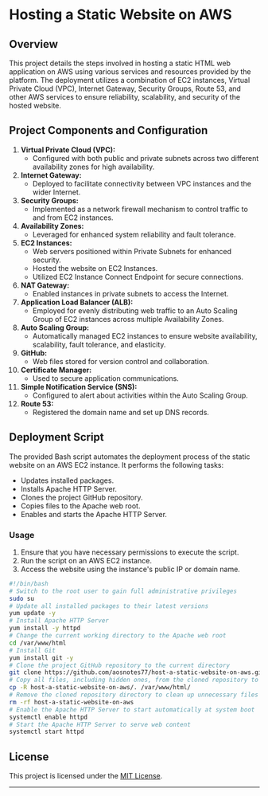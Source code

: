 # Hosting a Static Website on AWS

## Overview
This project details the steps involved in hosting a static HTML web application on AWS using various services and resources provided by the platform. The deployment utilizes a combination of EC2 instances, Virtual Private Cloud (VPC), Internet Gateway, Security Groups, Route 53, and other AWS services to ensure reliability, scalability, and security of the hosted website.

## Project Components and Configuration
1. **Virtual Private Cloud (VPC):**
   - Configured with both public and private subnets across two different availability zones for high availability.
2. **Internet Gateway:**
   - Deployed to facilitate connectivity between VPC instances and the wider Internet.
3. **Security Groups:**
   - Implemented as a network firewall mechanism to control traffic to and from EC2 instances.
4. **Availability Zones:**
   - Leveraged for enhanced system reliability and fault tolerance.
5. **EC2 Instances:**
   - Web servers positioned within Private Subnets for enhanced security.
   - Hosted the website on EC2 Instances.
   - Utilized EC2 Instance Connect Endpoint for secure connections.
6. **NAT Gateway:**
   - Enabled instances in private subnets to access the Internet.
7. **Application Load Balancer (ALB):**
   - Employed for evenly distributing web traffic to an Auto Scaling Group of EC2 instances across multiple Availability Zones.
8. **Auto Scaling Group:**
   - Automatically managed EC2 instances to ensure website availability, scalability, fault tolerance, and elasticity.
9. **GitHub:**
   - Web files stored for version control and collaboration.
10. **Certificate Manager:**
    - Used to secure application communications.
11. **Simple Notification Service (SNS):**
    - Configured to alert about activities within the Auto Scaling Group.
12. **Route 53:**
    - Registered the domain name and set up DNS records.

## Deployment Script
The provided Bash script automates the deployment process of the static website on an AWS EC2 instance. It performs the following tasks:
- Updates installed packages.
- Installs Apache HTTP Server.
- Clones the project GitHub repository.
- Copies files to the Apache web root.
- Enables and starts the Apache HTTP Server.

### Usage
1. Ensure that you have necessary permissions to execute the script.
2. Run the script on an AWS EC2 instance.
3. Access the website using the instance's public IP or domain name.

```bash
#!/bin/bash
# Switch to the root user to gain full administrative privileges
sudo su
# Update all installed packages to their latest versions
yum update -y
# Install Apache HTTP Server
yum install -y httpd
# Change the current working directory to the Apache web root
cd /var/www/html
# Install Git
yum install git -y
# Clone the project GitHub repository to the current directory
git clone https://github.com/aosnotes77/host-a-static-website-on-aws.git
# Copy all files, including hidden ones, from the cloned repository to the Apache web root
cp -R host-a-static-website-on-aws/. /var/www/html/
# Remove the cloned repository directory to clean up unnecessary files
rm -rf host-a-static-website-on-aws
# Enable the Apache HTTP Server to start automatically at system boot
systemctl enable httpd
# Start the Apache HTTP Server to serve web content
systemctl start httpd
```

## License
This project is licensed under the [MIT License](LICENSE).

---

